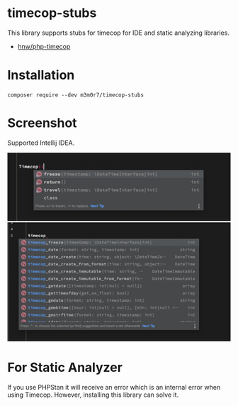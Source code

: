 # timecop-stubs
This library supports stubs for timecop for IDE and static analyzing libraries.

- [hnw/php-timecop](https://github.com/hnw/php-timecop) 

# Installation

```
composer require --dev m3m0r7/timecop-stubs
```

# Screenshot
Supported Intellij IDEA.

<img src="./docs/1.png" />

<img src="./docs/2.png" />

# For Static Analyzer
If you use PHPStan it will receive an error which is an internal error when using Timecop.
However, installing this library can solve it.